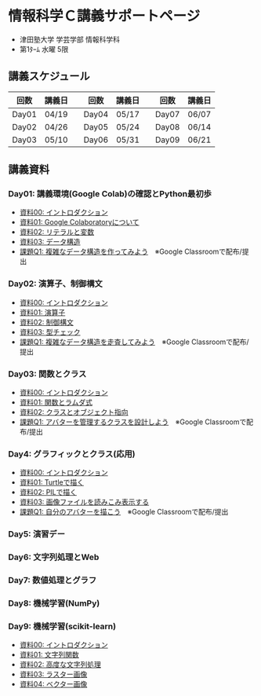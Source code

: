 # 情報科学Ｃ講義サポートページ

* 津田塾大学 学芸学部 情報科学科
* 第1ﾀｰﾑ 水曜 5限

## 講義スケジュール

| 回数 | 講義日 |   | 回数 | 講義日 |   | 回数 | 講義日 |
|:-----:|:-----:|:-:|:-----:|:-----:|:-:|:-----:|:-----:|
| Day01 | 04/19 |   | Day04 | 05/17 |   | Day07 | 06/07 |
| Day02 | 04/26 |   | Day05 | 05/24 |   | Day08 | 06/14 |
| Day03 | 05/10 |   | Day06 | 05/31 |   | Day09 | 06/21 |


## 講義資料

### Day01: 講義環境(Google Colab)の確認とPython最初歩

* [資料00: イントロダクション](https://colab.research.google.com/github/YokoyamaLab/PythonBasics/blob/main/day01_00Introduction.ipynb)
* [資料01: Google Colaboratoryについて](https://colab.research.google.com/github/YokoyamaLab/PythonBasics/blob/main/day01_01GoogleColaboratory.ipynb)
* [資料02: リテラルと変数](https://colab.research.google.com/github/YokoyamaLab/PythonBasics/blob/main/day01_02LiteralVariable.ipynb)
* [資料03: データ構造](https://colab.research.google.com/github/YokoyamaLab/PythonBasics/blob/main/day01_03DataStructure.ipynb)
* [課題Q1: 複雑なデータ構造を作ってみよう](https://colab.research.google.com/github/YokoyamaLab/PythonBasics/blob/main/day01_q1DataStructure.ipynb)　※Google Classroomで配布/提出

### Day02: 演算子、制御構文
* [資料00: イントロダクション](https://colab.research.google.com/github/YokoyamaLab/PythonBasics/blob/main/day02_00Introduction.ipynb)
* [資料01: 演算子](https://colab.research.google.com/github/YokoyamaLab/PythonBasics/blob/main/day02_01Operator.ipynb)
* [資料02: 制御構文](https://colab.research.google.com/github/YokoyamaLab/PythonBasics/blob/main/day02_02Control.ipynb)
* [資料03: 型チェック](https://colab.research.google.com/github/YokoyamaLab/PythonBasics/blob/main/day02_03TypeCheck.ipynb)
* [課題Q1: 複雑なデータ構造を走査してみよう](https://colab.research.google.com/github/YokoyamaLab/PythonBasics/blob/main/day02_q1FullScan.ipynb)　※Google Classroomで配布/提出

### Day03: 関数とクラス

* [資料00: イントロダクション](https://colab.research.google.com/github/YokoyamaLab/PythonBasics/blob/main/day03_00Introduction.ipynb)
* [資料01: 関数とラムダ式](https://colab.research.google.com/github/YokoyamaLab/PythonBasics/blob/main/day03_01Function.ipynb)
* [資料02: クラスとオブジェクト指向](https://colab.research.google.com/github/YokoyamaLab/PythonBasics/blob/main/day03_02Class.ipynb)
* [課題Q1: アバターを管理するクラスを設計しよう](https://colab.research.google.com/github/YokoyamaLab/PythonBasics/blob/main/day01_q1Class.ipynb)　※Google Classroomで配布/提出

### Day4: グラフィックとクラス(応用)

* [資料00: イントロダクション](https://colab.research.google.com/github/YokoyamaLab/PythonBasics/blob/main/day04_00Introduction.ipynb)
* [資料01: Turtleで描く](https://colab.research.google.com/github/YokoyamaLab/PythonBasics/blob/main/day04_01Turtle.ipynb)
* [資料02: PILで描く](https://colab.research.google.com/github/YokoyamaLab/PythonBasics/blob/main/day04_02Pil.ipynb)
* [資料03: 画像ファイルを読みこみ表示する](https://colab.research.google.com/github/YokoyamaLab/PythonBasics/blob/main/day04_03ImageFile.ipynb)
* [課題Q1: 自分のアバターを描こう](https://colab.research.google.com/github/YokoyamaLab/PythonBasics/blob/main/day04_q1Avator.ipynb)　※Google Classroomで配布/提出

### Day5: 演習デー

### Day6: 文字列処理とWeb

### Day7: 数値処理とグラフ

### Day8: 機械学習(NumPy)

### Day9: 機械学習(scikit-learn)

* [資料00: イントロダクション](https://colab.research.google.com/github/YokoyamaLab/PythonBasics/blob/main/day03_00Introduction.ipynb)
* [資料01: 文字列関数](https://colab.research.google.com/github/YokoyamaLab/PythonBasics/blob/main/day03_01String.ipynb)
* [資料02: 高度な文字列処理](https://colab.research.google.com/github/YokoyamaLab/PythonBasics/blob/main/day03_02StringAdvance.ipynb)
* [資料03: ラスター画像](https://colab.research.google.com/github/YokoyamaLab/PythonBasics/blob/main/day03_03Raster.ipynb)
* [資料04: ベクター画像](https://colab.research.google.com/github/YokoyamaLab/PythonBasics/blob/main/day03_04Vector.ipynb)
